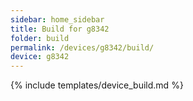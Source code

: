 ```yaml
---
sidebar: home_sidebar
title: Build for g8342
folder: build
permalink: /devices/g8342/build/
device: g8342
---
```

{% include templates/device_build.md %}
